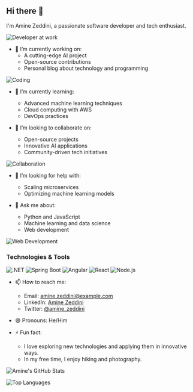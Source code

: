 ## Hi there 👋

I'm Amine Zeddini, a passionate software developer and tech enthusiast.

![Developer at work](https://www.example.com/developer-at-work.jpg)

- 🔭 I’m currently working on:
  - A cutting-edge AI project
  - Open-source contributions
  - Personal blog about technology and programming

![Coding](https://www.example.com/coding.jpg)

- 🌱 I’m currently learning:
  - Advanced machine learning techniques
  - Cloud computing with AWS
  - DevOps practices

- 👯 I’m looking to collaborate on:
  - Open-source projects
  - Innovative AI applications
  - Community-driven tech initiatives

![Collaboration](https://www.example.com/collaboration.jpg)

- 🤔 I’m looking for help with:
  - Scaling microservices
  - Optimizing machine learning models

- 💬 Ask me about:
  - Python and JavaScript
  - Machine learning and data science
  - Web development

![Web Development](https://www.example.com/web-development.jpg)

### Technologies & Tools

![.NET](https://upload.wikimedia.org/wikipedia/commons/e/ee/.NET_Core_Logo.svg)
![Spring Boot](https://upload.wikimedia.org/wikipedia/commons/4/44/Spring_Framework_Logo_2018.svg)
![Angular](https://upload.wikimedia.org/wikipedia/commons/c/cf/Angular_full_color_logo.svg)
![React](https://upload.wikimedia.org/wikipedia/commons/a/a7/React-icon.svg)
![Node.js](https://upload.wikimedia.org/wikipedia/commons/d/d9/Node.js_logo.svg)

- 📫 How to reach me:
  - Email: [amine.zeddini@example.com](mailto:amine.zeddini@example.com)
  - LinkedIn: [Amine Zeddini](https://www.linkedin.com/in/amine-zeddini)
  - Twitter: [@amine_zeddini](https://twitter.com/amine_zeddini)

- 😄 Pronouns: He/Him

- ⚡ Fun fact:
  - I love exploring new technologies and applying them in innovative ways.
  - In my free time, I enjoy hiking and photography.

![Amine's GitHub Stats](https://github-readme-stats.vercel.app/api?username=Amine-Zeddini&show_icons=true&theme=radical)

![Top Languages](https://github-readme-stats.vercel.app/api/top-langs/?username=Amine-Zeddini&layout=compact&theme=radical)
